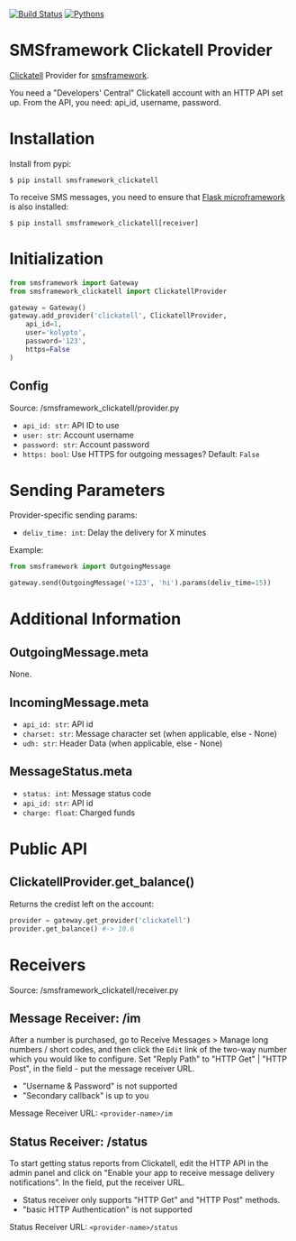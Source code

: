 [![Build Status](https://api.travis-ci.org/kolypto/py-smsframework-clickatell.png?branch=master)](https://travis-ci.org/kolypto/py-smsframework-clickatell)
[![Pythons](https://img.shields.io/badge/python-2.7%20%7C%203.4%E2%80%933.7%20%7C%20pypy-blue.svg)](.travis.yml)

SMSframework Clickatell Provider
================================

[Clickatell](https://www.clickatell.com/) Provider for [smsframework](https://pypi.python.org/pypi/smsframework/).

You need a "Developers' Central" Clickatell account with an HTTP API set up.
From the API, you need: api_id, username, password.






Installation
============

Install from pypi:

    $ pip install smsframework_clickatell

To receive SMS messages, you need to ensure that
[Flask microframework](http://flask.pocoo.org) is also installed:


    $ pip install smsframework_clickatell[receiver]






Initialization
==============

```python
from smsframework import Gateway
from smsframework_clickatell import ClickatellProvider

gateway = Gateway()
gateway.add_provider('clickatell', ClickatellProvider,
    api_id=1,
    user='kolypto',
    password='123',
    https=False
)
```

Config
------

Source: /smsframework_clickatell/provider.py

* `api_id: str`: API ID to use
* `user: str`: Account username
* `password: str`: Account password
* `https: bool`: Use HTTPS for outgoing messages? Default: `False`






Sending Parameters
==================

Provider-specific sending params:

* `deliv_time: int`: Delay the delivery for X minutes

Example:

```python
from smsframework import OutgoingMessage

gateway.send(OutgoingMessage('+123', 'hi').params(deliv_time=15))
```






Additional Information
======================

OutgoingMessage.meta
--------------------
None.

IncomingMessage.meta
--------------------
* `api_id: str`: API id
* `charset: str`: Message character set (when applicable, else - None)
* `udh: str`: Header Data (when applicable, else - None)

MessageStatus.meta
------------------
* `status: int`: Message status code
* `api_id: str`: API id
* `charge: float`: Charged funds






Public API
==========

ClickatellProvider.get_balance()
--------------------------------
Returns the credist left on the account:

```python
provider = gateway.get_provider('clickatell')
provider.get_balance() #-> 10.6
```






Receivers
=========

Source: /smsframework_clickatell/receiver.py

Message Receiver: /im
---------------------
After a number is purchased, go to Receive Messages > Manage long numbers / short codes, and then click the `Edit`
link of the two-way number which you would like to configure. Set "Reply Path" to "HTTP Get" | "HTTP Post",
in the field - put the message receiver URL.

* "Username & Password" is not supported
* "Secondary callback" is up to you

Message Receiver URL: `<provider-name>/im`

Status Receiver: /status
------------------------
To start getting status reports from Clickatell, edit the  HTTP API in the admin panel and click on
"Enable your app to receive message delivery notifications".
In the field, put the receiver URL.

* Status receiver only supports "HTTP Get" and "HTTP Post" methods.
* "basic HTTP Authentication" is not supported

Status Receiver URL: `<provider-name>/status`

